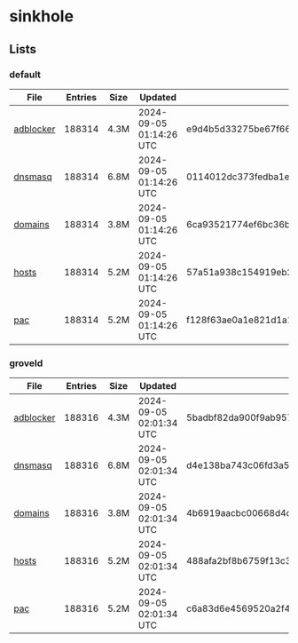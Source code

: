 # sinkhole

## Lists

### default

|File|Entries|Size|Updated|Hash|
|-|-|-|-|-|
|[adblocker](https://raw.githubusercontent.com/groveld/sinkhole/lists/default/adblocker.txt)|188314|4.3M|2024-09-05 01:14:26 UTC|e9d4b5d33275be67f6602108b9cb1c29c79aec32b7735db854c6e7d2edf729df|
|[dnsmasq](https://raw.githubusercontent.com/groveld/sinkhole/lists/default/dnsmasq.txt)|188314|6.8M|2024-09-05 01:14:26 UTC|0114012dc373fedba1ed697df36befeb31e5e138bc76af54bdb514b7c586a9c9|
|[domains](https://raw.githubusercontent.com/groveld/sinkhole/lists/default/domains.txt)|188314|3.8M|2024-09-05 01:14:26 UTC|6ca93521774ef6bc36b63d235f67bea39807b194773cb7b15289c38af76d39c6|
|[hosts](https://raw.githubusercontent.com/groveld/sinkhole/lists/default/hosts.txt)|188314|5.2M|2024-09-05 01:14:26 UTC|57a51a938c154919eb2ec86d4fc57e4f00be64f4f619fb78268d68f4ba149d56|
|[pac](https://raw.githubusercontent.com/groveld/sinkhole/lists/default/pac.txt)|188314|5.2M|2024-09-05 01:14:26 UTC|f128f63ae0a1e821d1a10a14b0e1e56a7fe2893a05f4ab24d26174ec3d80efe7|

### groveld

|File|Entries|Size|Updated|Hash|
|-|-|-|-|-|
|[adblocker](https://raw.githubusercontent.com/groveld/sinkhole/lists/groveld/adblocker.txt)|188316|4.3M|2024-09-05 02:01:34 UTC|5badbf82da900f9ab9573cdd138b7418dcd6eb17b4bccbc257c57fa684a73331|
|[dnsmasq](https://raw.githubusercontent.com/groveld/sinkhole/lists/groveld/dnsmasq.txt)|188316|6.8M|2024-09-05 02:01:34 UTC|d4e138ba743c06fd3a50f2bf3ad59471e7917c3ab62466814282423a265a5d12|
|[domains](https://raw.githubusercontent.com/groveld/sinkhole/lists/groveld/domains.txt)|188316|3.8M|2024-09-05 02:01:34 UTC|4b6919aacbc00668d4c0bfa84fdc27411f16c387e36bd05809f5134f173696be|
|[hosts](https://raw.githubusercontent.com/groveld/sinkhole/lists/groveld/hosts.txt)|188316|5.2M|2024-09-05 02:01:34 UTC|488afa2bf8b6759f13c3cf3b7e513a9b07033c6669e8700527066ab4b79e7e12|
|[pac](https://raw.githubusercontent.com/groveld/sinkhole/lists/groveld/pac.txt)|188316|5.2M|2024-09-05 02:01:34 UTC|c6a83d6e4569520a2f43a7fdf3ada2c90501b63815d3e2e7c5d1b9dd32d28c69|
